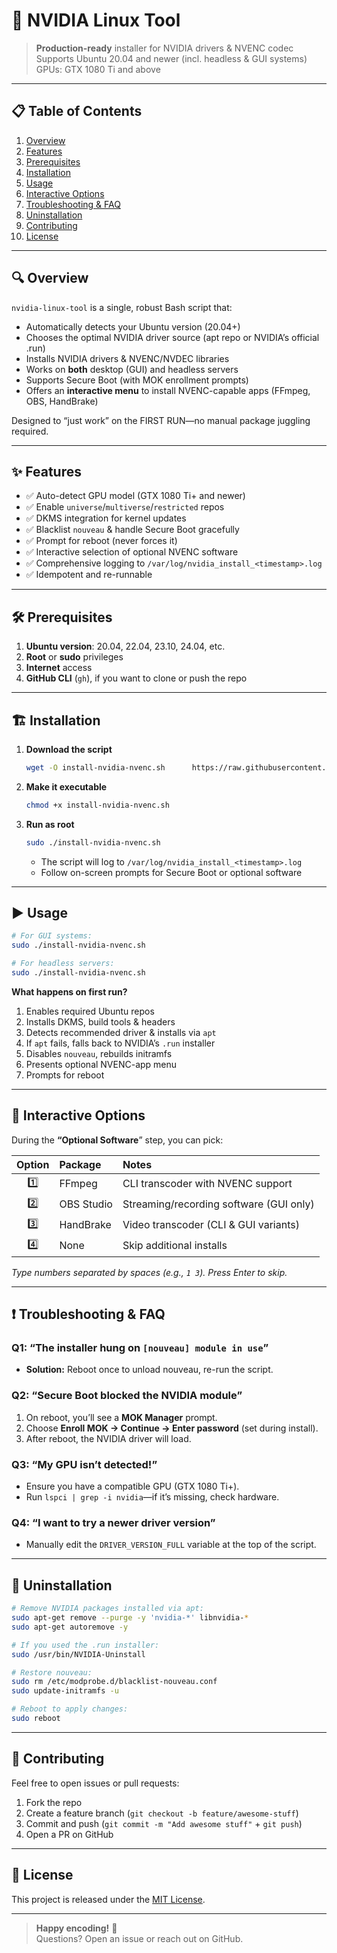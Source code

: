 # 🚀 NVIDIA Linux Tool

> **Production-ready** installer for NVIDIA drivers & NVENC codec  
> Supports Ubuntu 20.04 and newer (incl. headless & GUI systems)  
> GPUs: GTX 1080 Ti and above  

---

## 📋 Table of Contents

1. [Overview](#-overview)  
2. [Features](#-features)  
3. [Prerequisites](#-prerequisites)  
4. [Installation](#-installation)  
5. [Usage](#-usage)  
6. [Interactive Options](#-interactive-options)  
7. [Troubleshooting & FAQ](#-troubleshooting--faq)  
8. [Uninstallation](#-uninstallation)  
9. [Contributing](#-contributing)  
10. [License](#-license)  

---

## 🔍 Overview

`nvidia-linux-tool` is a single, robust Bash script that:

- Automatically detects your Ubuntu version (20.04+)  
- Chooses the optimal NVIDIA driver source (apt repo or NVIDIA’s official .run)  
- Installs NVIDIA drivers & NVENC/NVDEC libraries  
- Works on **both** desktop (GUI) and headless servers  
- Supports Secure Boot (with MOK enrollment prompts)  
- Offers an **interactive menu** to install NVENC-capable apps (FFmpeg, OBS, HandBrake)  

Designed to “just work” on the FIRST RUN—no manual package juggling required.  

---

## ✨ Features

- ✅ Auto-detect GPU model (GTX 1080 Ti+ and newer)  
- ✅ Enable `universe`/`multiverse`/`restricted` repos  
- ✅ DKMS integration for kernel updates  
- ✅ Blacklist `nouveau` & handle Secure Boot gracefully  
- ✅ Prompt for reboot (never forces it)  
- ✅ Interactive selection of optional NVENC software  
- ✅ Comprehensive logging to `/var/log/nvidia_install_<timestamp>.log`  
- ✅ Idempotent and re-runnable  

---

## 🛠 Prerequisites

1. **Ubuntu version**: 20.04, 22.04, 23.10, 24.04, etc.  
2. **Root** or **sudo** privileges  
3. **Internet** access  
4. **GitHub CLI** (`gh`), if you want to clone or push the repo  

---

## 🏗 Installation

1. **Download the script**  
   ```bash
   wget -O install-nvidia-nvenc.sh      https://raw.githubusercontent.com/jalsarraf0/nvidia-linux-tool/main/install-nvidia-nvenc.sh
   ```
2. **Make it executable**  
   ```bash
   chmod +x install-nvidia-nvenc.sh
   ```
3. **Run as root**  
   ```bash
   sudo ./install-nvidia-nvenc.sh
   ```

   - The script will log to `/var/log/nvidia_install_<timestamp>.log`  
   - Follow on-screen prompts for Secure Boot or optional software  

---

## ▶️ Usage

```bash
# For GUI systems:
sudo ./install-nvidia-nvenc.sh

# For headless servers:
sudo ./install-nvidia-nvenc.sh
```

**What happens on first run?**

1. Enables required Ubuntu repos  
2. Installs DKMS, build tools & headers  
3. Detects recommended driver & installs via `apt`  
4. If `apt` fails, falls back to NVIDIA’s `.run` installer  
5. Disables `nouveau`, rebuilds initramfs  
6. Presents optional NVENC-app menu  
7. Prompts for reboot  

---

## 🔧 Interactive Options

During the **“Optional Software**” step, you can pick:

| Option | Package           | Notes                                       |
|:------:|:------------------|:--------------------------------------------|
| 1️⃣     | FFmpeg            | CLI transcoder with NVENC support           |
| 2️⃣     | OBS Studio        | Streaming/recording software (GUI only)     |
| 3️⃣     | HandBrake         | Video transcoder (CLI & GUI variants)       |
| 4️⃣     | None              | Skip additional installs                    |

_Type numbers separated by spaces (e.g., `1 3`). Press Enter to skip._

---

## ❗ Troubleshooting & FAQ

### Q1: “The installer hung on `[nouveau] module in use`”  
- **Solution:** Reboot once to unload nouveau, re-run the script.

### Q2: “Secure Boot blocked the NVIDIA module”  
1. On reboot, you’ll see a **MOK Manager** prompt.  
2. Choose **Enroll MOK → Continue → Enter password** (set during install).  
3. After reboot, the NVIDIA driver will load.

### Q3: “My GPU isn’t detected!”  
- Ensure you have a compatible GPU (GTX 1080 Ti+).  
- Run `lspci | grep -i nvidia`—if it’s missing, check hardware.

### Q4: “I want to try a newer driver version”  
- Manually edit the `DRIVER_VERSION_FULL` variable at the top of the script.

---

## 🧹 Uninstallation

```bash
# Remove NVIDIA packages installed via apt:
sudo apt-get remove --purge -y 'nvidia-*' libnvidia-*
sudo apt-get autoremove -y

# If you used the .run installer:
sudo /usr/bin/NVIDIA-Uninstall

# Restore nouveau:
sudo rm /etc/modprobe.d/blacklist-nouveau.conf
sudo update-initramfs -u

# Reboot to apply changes:
sudo reboot
```

---

## 🤝 Contributing

Feel free to open issues or pull requests:

1. Fork the repo  
2. Create a feature branch (`git checkout -b feature/awesome-stuff`)  
3. Commit and push (`git commit -m "Add awesome stuff"` + `git push`)  
4. Open a PR on GitHub  

---

## 📜 License

This project is released under the [MIT License](https://opensource.org/licenses/MIT).  

---

> **Happy encoding!** 🎉  
> Questions? Open an issue or reach out on GitHub.


